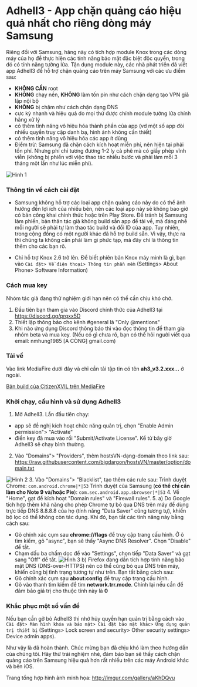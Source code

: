 # Adhell3 - App chặn quảng cáo hiệu quả nhất cho riêng dòng máy Samsung
Riêng đối với Samsung, hãng này có tích hợp module Knox trong các dòng máy của họ để thực hiện các tính năng bảo mật đặc biệt độc quyền, trong đó có tính năng tường lửa. Tận dụng module này, các nhà phát triển đã viết app Adhell3 để hỗ trợ chặn quảng cáo trên máy Samsung với các ưu điểm sau:
- **KHÔNG CẦN** root 
-  **KHÔNG** chạy nền, **KHÔNG** làm tốn pin như cách chặn dạng tạo VPN giả lập nội bộ
- **KHÔNG** bị chậm như cách chặn dạng DNS
- cực kỳ nhanh và hiệu quả do mọi thứ được chính module tường lửa chính hãng xử lý
- có thêm tính năng vô hiệu hóa thành phần của app (vd một số app đòi nhiều quyền truy cập danh bạ, hình ảnh không cần thiết)
- có thêm tính năng vô hiệu hóa các app ít dùng
- Điểm trừ: Samsung đã chặn cách kích hoạt miễn phí, nên hiện tại phải tốn phí. Nhưng phí chỉ tương đương 1-2 ly cà phê mà có giấy phép vĩnh viễn (không bị phiền với việc thao tác nhiều bước và phải làm mỗi 3 tháng một lần như lúc miễn phí).

![Hình 1](https://i.imgur.com/OxcgCcc.jpg)

### Thông tin về cách cài đặt
- Samsung không hỗ trợ các loại app chặn quảng cáo này do có thể ảnh hưởng đến lợi ích của nhiều bên, nên các loại app này sẽ không bao giờ có bản công khai chính thức hoặc trên Play Store. Để tránh bị Samsung làm phiền, bản thân tác giả không build sẵn app để tải về, mà đáng nhẽ mỗi người sẽ phải tự làm thao tác build và đổi ID của app. Tuy nhiên, trong cộng đồng có một người khác đã hỗ trợ build sẵn. Vì vậy, thực ra thì chúng ta không cần phải làm gì phức tạp, mà đây chỉ là thông tin thêm cho các bạn rõ.

- Chỉ hỗ trợ Knox 2.6 trở lên. Để biết phiên bản Knox máy mình là gì, bạn vào `Cài đặt> Về điện thoại> Thông tin phần mềm` (Settings> About Phone> Software Information)

### Cách mua key
Nhóm tác giả đang thử nghiệm giới hạn nên có thể cần chịu khó chờ. 
1. Đầu tiên bạn tham gia vào Discord chính thức của Adhell3 tại https://discord.gg/prqxx5D
2. Thiết lập thông báo cho kênh #general là "Only @mentions"
3. Khi nào ứng dụng Discord thông báo thì vào đọc thông tin để tham gia nhóm beta và mua key.
(Nếu có gì chưa rõ, bạn có thể hỏi người viết qua email:
nmhung1985 [A CÒNG] gmail.com)

### Tải về
Vào link MediaFire dưới đây và chỉ cần tải tập tin có tên **ah3_v3.2.xxx...** ở ngoài. 

[Bản build của CitizenXVIL trên MediaFire](https://www.mediafire.com/folder/sb37c6gmhqgbn/AdHell+3)  

### Khởi chạy, cấu hình và sử dụng Adhell3
1. Mở Adhell3. Lần đầu tiên chạy:
- app sẽ đề nghị kích hoạt chức năng quản trị, chọn "Enable Admin permission"> "Activate"
- điền key đã mua vào rồi "Submit/Activate License". Kể từ bây giờ Adhell3 sẽ chạy bình thường.
2. Vào "Domains"> "Providers", thêm hostsVN-dạng-domain theo link sau:
https://raw.githubusercontent.com/bigdargon/hostsVN/master/option/domain.txt

![Hình 2](https://i.imgur.com/mfiU6BF.jpg)
3. Vào "Domains"> "Blacklist", tạo thêm các rule sau:
  Trình duyệt Chrome: `com.android.chrome|*|53`
  Trình duyệt của Samsung (**có thể chỉ cần làm cho Note 9 và/hoặc Pie**): `com.sec.android.app.sbrowser|*|53`
4. Về "Home", gạt để kích hoạt "Domain rules" và "Firewall rules".
5. 
a) Do Google tích hợp thêm khả năng cho phép Chrome tự bỏ qua DNS trên máy để dùng trực tiếp DNS 8.8.8.8 của họ (tính năng "Data Saver" cũng tương tự), khiến bộ lọc có thể không còn tác dụng. Khi đó, bạn tắt các tính năng này bằng cách sau:
- Gõ chính xác cụm sau **chrome://flags** để truy cập trang cấu hình. Ở ô tìm kiếm, gõ "async", bạn sẽ thấy "Async DNS Resolver". Chọn "Disable" để tắt.
- Chạm dấu ba chấm dọc để vào "Settings", chọn tiếp "Data Saver" và gạt sang "Off" để tắt.
![Hình 3](https://i.imgur.com/PB65rB9.jpg)
b) Firefox đang dần tích hợp tính năng bảo mật DNS (DNS-over-HTTPS) nên có thể cũng bỏ qua DNS trên máy, khiến cũng bị tình trạng tương tự như trên. Bạn tắt bằng cách sau:
- Gõ chính xác cụm sau **about:config** để truy cập trang cấu hình.
- Gõ vào thanh tìm kiếm để tìm **network.trr.mode**. Chỉnh lại nếu cần để đảm bảo giá trị cho thuộc tính này là **0**

### Khắc phục một số vấn đề
Nếu bạn cần gỡ bỏ Adhell3 thì nhớ hủy quyền hạn quản trị bằng cách vào `Cài đặt> Màn hình khóa và bảo mật> Cài đặt bảo mật khác> Ứng dụng quản trị thiết bị` (Settings> Lock screen and security> Other security settings> Device admin apps).  

Như vậy là đã hoàn thành. Chúc mừng bạn đã chịu khó làm theo hướng dẫn của chúng tôi. Hãy thử trải nghiệm nhé, đảm bảo bạn sẽ thấy cách chặn quảng cáo trên Samsung hiệu quả hơn rất nhiều trên các máy Android khác và bên iOS.

Trang tổng hợp hình ảnh minh họa:
http://imgur.com/gallery/aKhDQvu
<!--stackedit_data:
eyJoaXN0b3J5IjpbNTc1MjIxNjE0LDEwNjE1NDExMzJdfQ==
-->